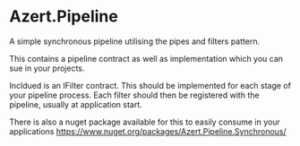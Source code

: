 # Azert.Pipeline
A simple synchronous pipeline utilising the pipes and filters pattern.

This contains a pipeline contract as well as implementation which you can sue in your projects.

Incldued is an IFilter contract. This should be implemented for each stage of your pipeline process. Each filter should then be registered with the pipeline, usually at application start.

There is also a nuget package available for this to easily consume in your applications https://www.nuget.org/packages/Azert.Pipeline.Synchronous/
